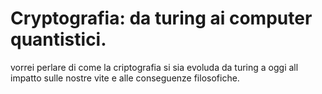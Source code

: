 # Cryptografia: da turing ai computer quantistici.
vorrei perlare di come la criptografia si sia evoluda da turing a oggi all impatto sulle nostre vite e alle conseguenze filosofiche.